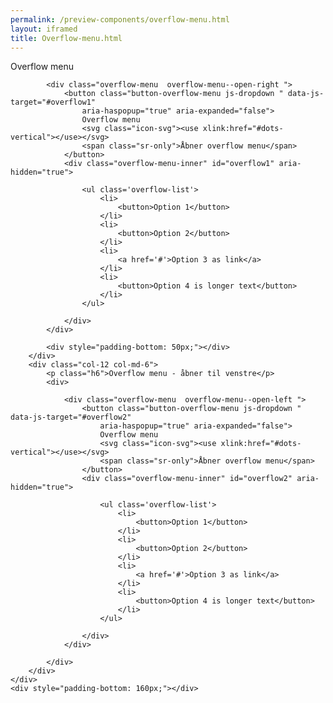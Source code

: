 ```yaml
--- 
permalink: /preview-components/overflow-menu.html
layout: iframed 
title: Overflow-menu.html
---
```

<div class="container pt-6">
    <div class="row">
        <div class="col-12 col-md-6">
            <p class="h6">Overflow menu</p>

            <div class="overflow-menu  overflow-menu--open-right ">
                <button class="button-overflow-menu js-dropdown " data-js-target="#overflow1"
                    aria-haspopup="true" aria-expanded="false">
                    Overflow menu
                    <svg class="icon-svg"><use xlink:href="#dots-vertical"></use></svg>
                    <span class="sr-only">Åbner overflow menu</span>
                </button>
                <div class="overflow-menu-inner" id="overflow1" aria-hidden="true">

                    <ul class='overflow-list'>
                        <li>
                            <button>Option 1</button>
                        </li>
                        <li>
                            <button>Option 2</button>
                        </li>
                        <li>
                            <a href='#'>Option 3 as link</a>
                        </li>
                        <li>
                            <button>Option 4 is longer text</button>
                        </li>
                    </ul>

                </div>
            </div>

            <div style="padding-bottom: 50px;"></div>
        </div>
        <div class="col-12 col-md-6">
            <p class="h6">Overflow menu - åbner til venstre</p>
            <div>

                <div class="overflow-menu  overflow-menu--open-left ">
                    <button class="button-overflow-menu js-dropdown " data-js-target="#overflow2"
                        aria-haspopup="true" aria-expanded="false">
                        Overflow menu
                        <svg class="icon-svg"><use xlink:href="#dots-vertical"></use></svg>
                        <span class="sr-only">Åbner overflow menu</span>
                    </button>
                    <div class="overflow-menu-inner" id="overflow2" aria-hidden="true">

                        <ul class='overflow-list'>
                            <li>
                                <button>Option 1</button>
                            </li>
                            <li>
                                <button>Option 2</button>
                            </li>
                            <li>
                                <a href='#'>Option 3 as link</a>
                            </li>
                            <li>
                                <button>Option 4 is longer text</button>
                            </li>
                        </ul>

                    </div>
                </div>

            </div>
        </div>
    </div>
    <div style="padding-bottom: 160px;"></div>
</div>